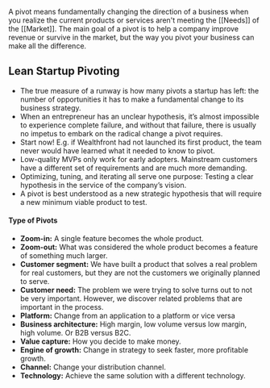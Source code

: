 A pivot means fundamentally changing the direction of a business when you realize the current products or services aren't meeting the [[Needs]] of the [[Market]]. The main goal of a pivot is to help a company improve revenue or survive in the market, but the way you pivot your business can make all the difference.

## Lean Startup Pivoting

- The true measure of a runway is how many pivots a startup has left: the number of opportunities it has to make a fundamental change to its business strategy.
- When an entrepreneur has an unclear hypothesis, it’s almost impossible to experience complete failure, and without that failure, there is usually no impetus to embark on the radical change a pivot requires.
- Start now! E.g. if Wealthfront had not launched its first product, the team never would have learned what it needed to know to pivot.
- Low-quality MVPs only work for early adopters. Mainstream customers have a different set of requirements and are much more demanding.
- Optimizing, tuning, and iterating all serve one purpose: Testing a clear hypothesis in the service of the company’s vision.
- A pivot is best understood as a new strategic hypothesis that will require a new minimum viable product to test.

#### Type of Pivots

- **Zoom-in:** A single feature becomes the whole product.
- **Zoom-out:** What was considered the whole product becomes a feature of something much larger.
- **Customer segment:** We have built a product that solves a real problem for real customers, but they are not the customers we originally planned to serve.
- **Customer need:** The problem we were trying to solve turns out to not be very important. However, we discover related problems that are important in the process.
- **Platform:** Change from an application to a platform or vice versa
- **Business architecture:** High margin, low volume versus low margin, high volume. Or B2B versus B2C.
- **Value capture:** How you decide to make money.
- **Engine of growth:** Change in strategy to seek faster, more profitable growth.
- **Channel:** Change your distribution channel.
- **Technology:** Achieve the same solution with a different technology.